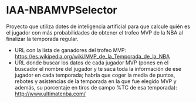 # IAA-NBAMVPSelector
Proyecto que utiliza dotes de inteligencia artificial para que calcule quién es el jugador con más probabilidades de obtener el trofeo MVP de la NBA al finalizar la temporada regular.

* URL con la lista de ganadores del trofeo MVP: https://es.wikipedia.org/wiki/MVP_de_la_Temporada_de_la_NBA
* URL donde buscar los datos de cada jugador MVP (pones en el buscador el nombre del jugador y te saca toda la información de ese jugador en cada temporada; habría que coger la media de puntos, rebotes y asistencias de la temporada en la que fue elegido MVP y además, su porcentaje en tiros de campo %TC de esa temporada): http://www.ultimatenba.com/
